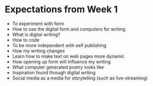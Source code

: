 # Expectations from Week 1

* To experiment with form
* How to use the digital form and computers for writing
* What is digital writing?
* How to code
* To be more independent with self publishing
* How my writing changes
* Learn how to make text on web pages more dynamic
* How opening up form will influence my writing
* What computer generated poetry looks like
* Inspiration found through digital writing
* Social media as a media for storytelling (such as live-streaming)
